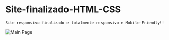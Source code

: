 # Site-finalizado-HTML-CSS
```
Site responsivo finalizado e totalmente responsivo e Mobile-Friendly!!
```
<img src="https://user-images.githubusercontent.com/100368699/158036517-99d95b02-4f0e-4016-8504-3771834ec23a.png" alt="Main Page">
